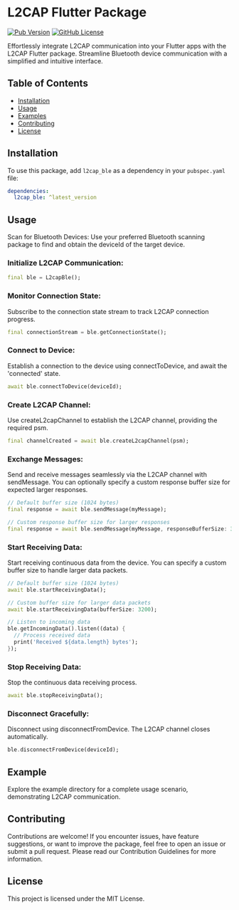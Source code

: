 # L2CAP Flutter Package

[![Pub Version](https://img.shields.io/pub/v/l2cap_ble.svg)](https://pub.dev/packages/l2cap_ble)
[![GitHub License](https://img.shields.io/github/license/your-username/l2cap-flutter-package)](https://github.com/your-username/l2cap-flutter-package/blob/main/LICENSE)

Effortlessly integrate L2CAP communication into your Flutter apps with the L2CAP Flutter package. Streamline Bluetooth device communication with a simplified and intuitive interface.

## Table of Contents

- [Installation](#installation)
- [Usage](#usage)
- [Examples](#examples)
- [Contributing](#contributing)
- [License](#license)

## Installation

To use this package, add `l2cap_ble` as a dependency in your `pubspec.yaml` file:

```yaml
dependencies:
  l2cap_ble: ^latest_version
```

## Usage
Scan for Bluetooth Devices: Use your preferred Bluetooth scanning package to find and obtain the deviceId of the target device.

### Initialize L2CAP Communication:

```dart
final ble = L2capBle();
```
### Monitor Connection State:
Subscribe to the connection state stream to track L2CAP connection progress.

```dart
final connectionStream = ble.getConnectionState();
```
### Connect to Device:
Establish a connection to the device using connectToDevice, and await the 'connected' state.

```dart
await ble.connectToDevice(deviceId);
````
### Create L2CAP Channel:
Use createL2capChannel to establish the L2CAP channel, providing the required psm.

```dart
final channelCreated = await ble.createL2capChannel(psm);
````
### Exchange Messages:
Send and receive messages seamlessly via the L2CAP channel with sendMessage. You can optionally specify a custom response buffer size for expected larger responses.

```dart
// Default buffer size (1024 bytes)
final response = await ble.sendMessage(myMessage);

// Custom response buffer size for larger responses
final response = await ble.sendMessage(myMessage, responseBufferSize: 3200);
````

### Start Receiving Data:
Start receiving continuous data from the device. You can specify a custom buffer size to handle larger data packets.

```dart
// Default buffer size (1024 bytes)
await ble.startReceivingData();

// Custom buffer size for larger data packets
await ble.startReceivingData(bufferSize: 3200);

// Listen to incoming data
ble.getIncomingData().listen((data) {
  // Process received data
  print('Received ${data.length} bytes');
});
````

### Stop Receiving Data:
Stop the continuous data receiving process.

```dart
await ble.stopReceivingData();
````
### Disconnect Gracefully:
Disconnect using disconnectFromDevice. The L2CAP channel closes automatically.

```dart
ble.disconnectFromDevice(deviceId);
````

## Example
Explore the example directory for a complete usage scenario, demonstrating L2CAP communication.

## Contributing
Contributions are welcome! If you encounter issues, have feature suggestions, or want to improve the package, feel free to open an issue or submit a pull request. Please read our Contribution Guidelines for more information.

## License
This project is licensed under the MIT License.